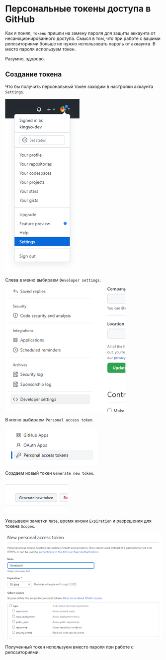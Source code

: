 # Персональные токены доступа в GitHub

Как я понял, `токены` пришли на замену пароля для защиты аккаунта от несанкционированного доступа. Смысл в том, что при работе с вашими репозиториями больше не нужно использовать пароль от аккаунта. В место пароля  используем токен.

Разумно, здорово.

## Создание токена

Что бы получить персональный токен заходим в настройки аккаунта `Settings`.

![Settings](assets/20220713_110535.png)

Слева в меню выбираем `Developer settings`.

![Developer settings](assets/20220713_110842.png)

В меню выбираем `Personal access token`.

![Personal access token](assets/20220713_111136.png)

Создаем новый токен `Generate new token`.

![Generate new token](assets/20220713_111911.png)

Указываем заметки `Note`, время жизни `Expiration` и разрешения для токена `Scopes`. 

![Установки](assets/20220713_111426.png)

Полученный токен используем вместо пароля при работе с репозиториями.